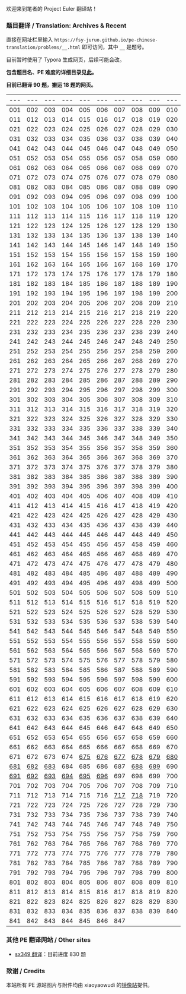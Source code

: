 欢迎来到笔者的 Project Euler 翻译站！

### 题目翻译 / Translation: Archives & Recent

直接在网址栏里输入 ``https://fsy-juruo.github.io/pe-chinese-translation/problems/__.html`` 即可访问，其中 ``__`` 是题号。

目前暂时使用了 Typora 生成网页，后续可能会改。

**包含题目名、PE 难度的详细目录见[此](https://fsy-juruo.github.io/pe-chinese-translation/detailed_content_archives.html)。**

**目前已翻译 90 题，搬运 18 题的网页。**

|                             ---                              |                             ---                              |                             ---                              |                             ---                              |                             ---                              |                             ---                              |                             ---                              |                             ---                              |                             ---                              |                             ---                              |
| :----------------------------------------------------------: | :----------------------------------------------------------: | :----------------------------------------------------------: | :----------------------------------------------------------: | :----------------------------------------------------------: | :----------------------------------------------------------: | :----------------------------------------------------------: | :----------------------------------------------------------: | :----------------------------------------------------------: | :----------------------------------------------------------: |
|                             001                              |                             002                              |                             003                              |                             004                              |                             005                              |                             006                              |                             007                              |                             008                              |                             009                              |                             010                              |
|                             011                              |                             012                              |                             013                              |                             014                              |                             015                              |                             016                              |                             017                              |                             018                              |                             019                              |                             020                              |
|                             021                              |                             022                              |                             023                              |                             024                              |                             025                              |                             026                              |                             027                              |                             028                              |                             029                              |                             030                              |
|                             031                              |                             032                              |                             033                              |                             034                              |                             035                              |                             036                              |                             037                              |                             038                              |                             039                              |                             040                              |
|                             041                              |                             042                              |                             043                              |                             044                              |                             045                              |                             046                              |                             047                              |                             048                              |                             049                              |                             050                              |
|                             051                              |                             052                              |                             053                              |                             054                              |                             055                              |                             056                              |                             057                              |                             058                              |                             059                              |                             060                              |
|                             061                              |                             062                              |                             063                              |                             064                              |                             065                              |                             066                              |                             067                              |                             068                              |                             069                              |                             070                              |
|                             071                              |                             072                              |                             073                              |                             074                              |                             075                              |                             076                              |                             077                              |                             078                              |                             079                              |                             080                              |
|                             081                              |                             082                              |                             083                              |                             084                              |                             085                              |                             086                              |                             087                              |                             088                              |                             089                              |                             090                              |
|                             091                              |                             092                              |                             093                              |                             094                              |                             095                              |                             096                              |                             097                              |                             098                              |                             099                              |                             100                              |
|                             101                              |                             102                              |                             103                              |                             104                              |                             105                              |                             106                              |                             107                              |                             108                              |                             109                              |                             110                              |
|                             111                              |                             112                              |                             113                              |                             114                              |                             115                              |                             116                              |                             117                              |                             118                              |                             119                              |                             120                              |
|                             121                              |                             122                              |                             123                              |                             124                              |                             125                              |                             126                              |                             127                              |                             128                              |                             129                              |                             130                              |
|                             131                              |                             132                              |                             133                              |                             134                              |                             135                              |                             136                              |                             137                              |                             138                              |                             139                              |                             140                              |
|                             141                              |                             142                              |                             143                              |                             144                              |                             145                              |                             146                              |                             147                              |                             148                              |                             149                              |                             150                              |
|                             151                              |                             152                              |                             153                              |                             154                              |                             155                              |                             156                              |                             157                              |                             158                              |                             159                              |                             160                              |
|                             161                              |                             162                              |                             163                              |                             164                              |                             165                              |                             166                              |                             167                              |                             168                              |                             169                              |                             170                              |
|                             171                              |                             172                              |                             173                              |                             174                              |                             175                              |                             176                              |                             177                              |                             178                              |                             179                              |                             180                              |
|                             181                              |                             182                              |                             183                              |                             184                              |                             185                              |                             186                              |                             187                              |                             188                              |                             189                              |                             190                              |
|                             191                              |                             192                              |                             193                              |                             194                              |                             195                              |                             196                              |                             197                              |                             198                              |                             199                              |                             200                              |
|                             201                              |                             202                              |                             203                              |                             204                              |                             205                              |                             206                              |                             207                              |                             208                              |                             209                              |                             210                              |
|                             211                              |                             212                              |                             213                              |                             214                              |                             215                              |                             216                              |                             217                              |                             218                              |                             219                              |                             220                              |
|                             221                              |                             222                              |                             223                              |                             224                              |                             225                              |                             226                              |                             227                              |                             228                              |                             229                              |                             230                              |
|                             231                              |                             232                              |                             233                              |                             234                              |                             235                              |                             236                              |                             237                              |                             238                              |                             239                              |                             240                              |
|                             241                              |                             242                              |                             243                              |                             244                              |                             245                              |                             246                              |                             247                              |                             248                              |                             249                              |                             250                              |
|                             251                              |                             252                              |                             253                              |                             254                              |                             255                              |                             256                              |                             257                              |                             258                              |                             259                              |                             260                              |
|                             261                              |                             262                              |                             263                              |                             264                              |                             265                              |                             266                              |                             267                              |                             268                              |                             269                              |                             270                              |
|                             271                              |                             272                              |                             273                              |                             274                              |                             275                              |                             276                              |                             277                              |                             278                              |                             279                              |                             280                              |
|                             281                              |                             282                              |                             283                              |                             284                              |                             285                              |                             286                              |                             287                              |                             288                              |                             289                              |                             290                              |
|                             291                              |                             292                              |                             293                              |                             294                              |                             295                              |                             296                              |                             297                              |                             298                              |                             299                              |                             300                              |
|                             301                              |                             302                              |                             303                              |                             304                              |                             305                              |                             306                              |                             307                              |                             308                              |                             309                              |                             310                              |
|                             311                              |                             312                              |                             313                              |                             314                              |                             315                              |                             316                              |                             317                              |                             318                              |                             319                              |                             320                              |
|                             321                              |                             322                              |                             323                              |                             324                              |                             325                              |                             326                              |                             327                              |                             328                              |                             329                              |                             330                              |
|                             331                              |                             332                              |                             333                              |                             334                              |                             335                              |                             336                              |                             337                              |                             338                              |                             339                              |                             340                              |
|                             341                              |                             342                              |                             343                              |                             344                              |                             345                              |                             346                              |                             347                              |                             348                              |                             349                              |                             350                              |
|                             351                              |                             352                              |                             353                              |                             354                              |                             355                              |                             356                              |                             357                              |                             358                              |                             359                              |                             360                              |
|                             361                              |                             362                              |                             363                              |                             364                              |                             365                              |                             366                              |                             367                              |                             368                              |                             369                              |                             370                              |
|                             371                              |                             372                              |                             373                              |                             374                              |                             375                              |                             376                              |                             377                              |                             378                              |                             379                              |                             380                              |
|                             381                              |                             382                              |                             383                              |                             384                              |                             385                              |                             386                              |                             387                              |                             388                              |                             389                              |                             390                              |
|                             391                              |                             392                              |                             393                              |                             394                              |                             395                              |                             396                              |                             397                              |                             398                              |                             399                              |                             400                              |
|                             401                              |                             402                              |                             403                              |                             404                              |                             405                              |                             406                              |                             407                              |                             408                              |                             409                              |                             410                              |
|                             411                              |                             412                              |                             413                              |                             414                              |                             415                              |                             416                              |                             417                              |                             418                              |                             419                              |                             420                              |
|                             421                              |                             422                              |                             423                              |                             424                              |                             425                              |                             426                              |                             427                              |                             428                              |                             429                              |                             430                              |
|                             431                              |                             432                              |                             433                              |                             434                              |                             435                              |                             436                              |                             437                              |                             438                              |                             439                              |                             440                              |
|                             441                              |                             442                              |                             443                              |                             444                              |                             445                              |                             446                              |                             447                              |                             448                              |                             449                              |                             450                              |
|                             451                              |                             452                              |                             453                              |                             454                              |                             455                              |                             456                              |                             457                              |                             458                              |                             459                              |                             460                              |
|                             461                              |                             462                              |                             463                              |                             464                              |                             465                              |                             466                              |                             467                              |                             468                              |                             469                              |                             470                              |
|                             471                              |                             472                              |                             473                              |                             474                              |                             475                              |                             476                              |                             477                              |                             478                              |                             479                              |                             480                              |
|                             481                              |                             482                              |                             483                              |                             484                              |                             485                              |                             486                              |                             487                              |                             488                              |                             489                              |                             490                              |
|                             491                              |                             492                              |                             493                              |                             494                              |                             495                              |                             496                              |                             497                              |                             498                              |                             499                              |                             500                              |
|                             501                              |                             502                              |                             503                              |                             504                              |                             505                              |                             506                              |                             507                              |                             508                              |                             509                              |                             510                              |
|                             511                              |                             512                              |                             513                              |                             514                              |                             515                              |                             516                              |                             517                              |                             518                              |                             519                              |                             520                              |
|                             521                              |                             522                              |                             523                              |                             524                              |                             525                              |                             526                              |                             527                              |                             528                              |                             529                              |                             530                              |
|                             531                              |                             532                              |                             533                              |                             534                              |                             535                              |                             536                              |                             537                              |                             538                              |                             539                              |                             540                              |
|                             541                              |                             542                              |                             543                              |                             544                              |                             545                              |                             546                              |                             547                              |                             548                              |                             549                              |                             550                              |
|                             551                              |                             552                              |                             553                              |                             554                              |                             555                              |                             556                              |                             557                              |                             558                              |                             559                              |                             560                              |
|                             561                              |                             562                              |                             563                              |                             564                              |                             565                              |                             566                              |                             567                              |                             568                              |                             569                              |                             570                              |
|                             571                              |                             572                              |                             573                              |                             574                              |                             575                              |                             576                              |                             577                              |                             578                              |                             579                              |                             580                              |
|                             581                              |                             582                              |                             583                              |                             584                              |                             585                              |                             586                              |                             587                              |                             588                              |                             589                              |                             590                              |
|                             591                              |                             592                              |                             593                              |                             594                              |                             595                              |                             596                              |                             597                              |                             598                              |                             599                              |                             600                              |
|                             601                              |                             602                              |                             603                              |                             604                              |                             605                              |                             606                              |                             607                              |                             608                              |                             609                              |                             610                              |
|                             611                              |                             612                              |                             613                              |                             614                              |                             615                              |                             616                              |                             617                              |                             618                              |                             619                              |                             620                              |
|                             621                              |                             622                              |                             623                              |                             624                              |                             625                              |                             626                              |                             627                              |                             628                              |                             629                              |                             630                              |
|                             631                              |                             632                              |                             633                              |                             634                              |                             635                              |                             636                              |                             637                              |                             638                              |                             639                              |                             640                              |
|                             641                              |                             642                              |                             643                              |                             644                              |                             645                              |                             646                              |                             647                              |                             648                              |                             649                              |                             650                              |
|                             651                              |                             652                              |                             653                              |                             654                              |                             655                              |                             656                              |                             657                              |                             658                              |                             659                              |                             660                              |
|                             661                              |                             662                              |                             663                              |                             664                              |                             665                              |                             666                              |                             667                              |                             668                              |                             669                              |                             670                              |
|                             671                              |                             672                              |                             673                              |                             674                              | [675](https://fsy-juruo.github.io/pe-chinese-translation/problems/675.html) | [676](https://fsy-juruo.github.io/pe-chinese-translation/problems/676.html) | [677](https://fsy-juruo.github.io/pe-chinese-translation/problems/677.html) | [678](https://fsy-juruo.github.io/pe-chinese-translation/problems/678.html) | [679](https://fsy-juruo.github.io/pe-chinese-translation/problems/679.html) | [680](https://fsy-juruo.github.io/pe-chinese-translation/problems/680.html) |
| [681](https://fsy-juruo.github.io/pe-chinese-translation/problems/681.html) | [682](https://fsy-juruo.github.io/pe-chinese-translation/problems/682.html) | [683](https://fsy-juruo.github.io/pe-chinese-translation/problems/683.html) |                             684                              |                             685                              |                             686                              |                             687                              | [688](https://fsy-juruo.github.io/pe-chinese-translation/problems/688.html) | [689](https://fsy-juruo.github.io/pe-chinese-translation/problems/689.html) |                             690                              |
| [691](https://fsy-juruo.github.io/pe-chinese-translation/problems/691.html) | [692](https://fsy-juruo.github.io/pe-chinese-translation/problems/692.html) | [693](https://fsy-juruo.github.io/pe-chinese-translation/problems/693.html) | [694](https://fsy-juruo.github.io/pe-chinese-translation/problems/694.html) | [695](https://fsy-juruo.github.io/pe-chinese-translation/problems/695.html) | [696](https://fsy-juruo.github.io/pe-chinese-translation/problems/696.html) |                             697                              |                             698                              |                             699                              |                             700                              |
|                             701                              |                             702                              |                             703                              |                             704                              |                             705                              |                             706                              |                             707                              |                             708                              |                             709                              |                             710                              |
|                             711                              |                             712                              |                             713                              |                             714                              |                             715                              |                             716                              | [717](https://fsy-juruo.github.io/pe-chinese-translation/problems/717.html) | [718](https://fsy-juruo.github.io/pe-chinese-translation/problems/718.html) |                             719                              |                             720                              |
|                             721                              |                             722                              |                             723                              |                             724                              |                             725                              |                             726                              |                             727                              |                             728                              |                             729                              |                             730                              |
|                             731                              |                             732                              |                             733                              |                             734                              |                             735                              |                             736                              |                             737                              |                             738                              |                             739                              |                             740                              |
|                             741                              |                             742                              |                             743                              |                             744                              |                             745                              |                             746                              |                             747                              |                             748                              |                             749                              |                             750                              |
|                             751                              |                             752                              |                             753                              |                             754                              |                             755                              |                             756                              |                             757                              |                             758                              |                             759                              |                             760                              |
|                             761                              |                             762                              |                             763                              |                             764                              |                             765                              |                             766                              |                             767                              |                             768                              |                             769                              |                             770                              |
|                             771                              |                             772                              |                             773                              |                             774                              |                             775                              |                             776                              |                             777                              |                             778                              |                             779                              |                             780                              |
|                             781                              |                             782                              |                             783                              |                             784                              |                             785                              |                             786                              |                             787                              |                             788                              |                             789                              |                             790                              |
|                             791                              |                             792                              |                             793                              |                             794                              |                             795                              |                             796                              |                             797                              |                             798                              |                             799                              |                             800                              |
|                             801                              |                             802                              |                             803                              |                             804                              |                             805                              |                             806                              |                             807                              |                             808                              |                             809                              |                             810                              |
|                             811                              |                             812                              |                             813                              |                             814                              |                             815                              |                             816                              |                             817                              |                             818                              |                             819                              |                             820                              |
|                             821                              |                             822                              |                             823                              |                             824                              |                             825                              |                             826                              |                             827                              |                             828                              |                             829                              |                             830                              |
|                             831                              |                             832                              |                             833                              |                             834                              |                             835                              |                             836                              |                             837                              |                             838                              |                             839                              |                             840                              |
|                             841                              |                             842                              |                             843                              |                             844                              |                             845                              |                             846                              |                             847                              |                                                              |                                                              |                                                              |

### 其他 PE 翻译网站 / Other sites

- [sx349 翻译](http://pe-cn.github.io/)：目前进度 830 题

### 致谢 / Credits

本站所有 PE 源站图片与附件均由 xiaoyaowudi 的[镜像站](https://pe.xiaoyaowudi.com/about)提供。

